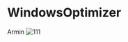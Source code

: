 # WindowsOptimizer
Armin
![111](https://user-images.githubusercontent.com/62879887/177202518-9283484a-16f9-458a-b8c7-575c176d15c5.jpg)
